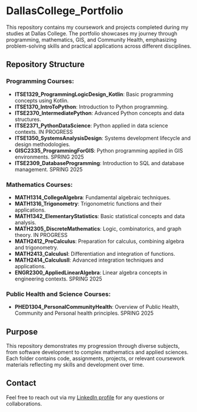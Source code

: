 # DallasCollege_Portfolio

This repository contains my coursework and projects completed during my studies at Dallas College. The portfolio showcases my journey through programming, mathematics, GIS, and Community Health, emphasizing problem-solving skills and practical applications across different disciplines.

## Repository Structure

### Programming Courses:
- **ITSE1329_ProgrammingLogicDesign_Kotlin**: Basic programming concepts using Kotlin.
- **ITSE1370_IntroToPython**: Introduction to Python programming.
- **ITSE2370_IntermediatePython**: Advanced Python concepts and data structures.
- **ITSE2371_PythonDataScience**: Python applied in data science contexts. IN PROGRESS
- **ITSE1350_SystemsAnalysisDesign**: Systems development lifecycle and design methodologies.
- **GISC2335_ProgrammingForGIS**: Python programming applied in GIS environments. SPRING 2025
- **ITSE2309_DatabaseProgramming**: Introduction to SQL and database management. SPRING 2025

### Mathematics Courses:
- **MATH1314_CollegeAlgebra**: Fundamental algebraic techniques.
- **MATH1316_Trigonometry**: Trigonometric functions and their applications.
- **MATH1342_ElementaryStatistics**: Basic statistical concepts and data analysis.
- **MATH2305_DiscreteMathematics**: Logic, combinatorics, and graph theory. IN PROGRESS
- **MATH2412_PreCalculus**: Preparation for calculus, combining algebra and trigonometry.
- **MATH2413_CalculusI**: Differentiation and integration of functions.
- **MATH2414_CalculusII**: Advanced integration techniques and applications.
- **ENGR2300_AppliedLinearAlgebra**: Linear algebra concepts in engineering contexts. SPRING 2025

### Public Health and Science Courses:
- **PHED1304_PersonalCommunityHealth**: Overview of Public Health, Community and Personal health principles. SPRING 2025

## Purpose
This repository demonstrates my progression through diverse subjects, from software development to complex mathematics and applied sciences. Each folder contains code, assignments, projects, or relevant coursework materials reflecting my skills and development over time.

## Contact
Feel free to reach out via my [LinkedIn profile](https://www.linkedin.com/in/crystaljhollis/) for any questions or collaborations.
